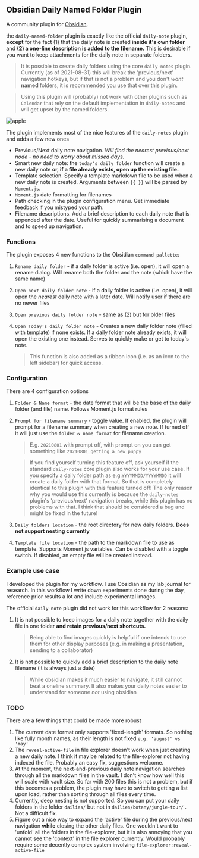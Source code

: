 ## Obsidian Daily Named Folder Plugin

A community plugin for [Obsidian](https://obsidian.md/). 

the `daily-named-folder` plugin is exactly like the official `daily-note` plugin, **except** for the fact (1) that the daily note is created **inside it's own folder** and **(2) a one-line description is added to the filename.** This is desirable if you want to keep attachments for the daily note in separate folders.

> It is possible to create daily folders using the core `daily-notes` plugin. Currently (as of 2021-08-31) this will break the 'previous/next' navigation hotkeys, but if that is not a problem and you don't *want* **named** folders, it is recommended you use that over this plugin.

> Using this plugin will (probably) not work with other plugins such as `Calendar` that rely on the default implementation in `daily-notes` and will get upset by the named folders.

![apple](https://i.imgur.com/RWckxI8.gif)

The plugin implements most of the nice features of the `daily-notes` plugin and adds a few new ones

* Previous/Next daily note navigation. *Will find the nearest previous/next node - no need to worry about missed days.*
* Smart new daily note: the `today's daily folder` function will create a new daily note **or, if a file already exists, open up the existing file.** 
* Template selection. Specify a template markdown file to be used when a new daily note is created. Arguments between `{{ }}` will be parsed by `Moment.js`. 
* `Moment.js` date formatting for filenames
* Path checking in the plugin configuration menu. Get immediate feedback if you mistyped your path.
* Filename descriptions. Add a brief description to each daily note that is appended after the date. Useful for quickly summarising a document and to speed up navigation.

### Functions

The plugin exposes 4 new functions to the Obsidian `command pallette`:

1. `Rename daily folder` - if a daily folder is active (i.e. open), it will open a rename dialog. Will rename both the folder and the note (which have the same name)

2. `Open next daily folder note` - if a daily folder is active (i.e. open), it will open the *nearest* daily note with a later date. Will notify user if there are no newer files

3. `Open previous daily folder note` - same as (2) but for older files

4. `Open Today's daily folder note` - Creates a new daily folder note (filled with template)  if none exists. If a daily folder note already exists, it will open the existing one instead. Serves to quickly make or get to today's note.

   > This function is also added as a ribbon icon  (i.e. as an icon to the left sidebar)  for quick access.

### Configuration

There are 4 configuration options

1. `Folder & Name format` - the date format that will be the base of the daily folder (and file) name. Follows Moment.js format rules

2. `Prompt for filename summary` - toggle value. If enabled, the plugin will prompt for a filename summary when creating a new note. If turned off it will just use the `folder & name format` for filename creation. 

   > E.g. `20210801`  with prompt off, with prompt on you can get something like  `20210801_getting_a_new_puppy`

   > If you find yourself turning this feature off, ask yourself if the standard `daily-notes` core plugin also works for your use case. If you specify a daily folder path as e.g.`YYYYMMDD/YYYYMMDD` it will create a daily folder with that format. So that is completely identical to this plugin with this feature turned off! The only reason why you would use this currently is because the `daily-notes` plugin's 'previous/next' navigation breaks, while this plugin has no problems with that. I think that should be considered a bug and might be fixed in the future!

3. `Daily folders location`  - the root directory for new daily folders. **Does not support nesting currently**

4. `Template file location` - the path to the markdown file to use as template. Supports Moment.js variables.  Can be disabled with a toggle switch. If disabled, an empty file will be created instead.

### Example use case

I developed the plugin for my workflow. I use Obsidian as my lab journal for research. In this workflow I write down experiments done during the day, reference prior results a lot and include experimental images. 

The official `daily-note` plugin did not work for this workflow for 2 reasons:

1. It is not possible to keep images for a daily note together with the daily file in one folder **and retain previous/next shortcuts.**

   > Being able to find images quickly is helpful if one intends to use them for other display purposes (e.g. in making a presentation, sending to a collaborator)

2. It is not possible to quickly add a brief description to the daily note filename (it is always just a date)

   > While obsidian makes it much easier to navigate, it still cannot beat a oneline summary. It also makes your daily notes easier to understand for someone *not* using obsidian

### TODO

There are a few things that could be made more robust

1. The current date format only supports 'fixed-length' formats. So nothing like fully month names, as their length is not fixed `e.g. 'august' vs 'may'` 
2. The `reveal-active-file` in file explorer doesn't work when just creating a new daily note. I think it may be related to the file-explorer not having indexed the file. Probably an easy fix, suggestions welcome.
3. At the moment, the next-and-previous daily note navigation searches through all the markdown files in the vault. I don't know how well this will scale with vault size. So far with 200 files this is not a problem, but if this becomes  a problem, the plugin may have to switch to getting a list upon load, rather than sorting through all files every time. 
4. Currently, deep nesting is not supported. So you can put your daily folders in the folder `dailies/` but not in `dailies/botany/jungle-tour/` . Not a difficult fix.
5. Figure out a nice way to expand the 'active' file during the previous/next navigation **while** closing the other daily files. One wouldn't want to 'unfold' all the folders in the file-explorer, but it is also annoying that you cannot see  the 'context' in the file explorer currently. Would probably require some decently complex system involving `file-explorer:reveal-active-file`



